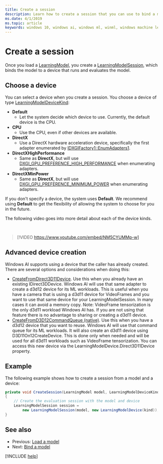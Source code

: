 ```yaml
---
title: Create a session
description: Learn how to create a session that you can use to bind a model to a device, which can then run and evaluate the model.
ms.date: 4/1/2019
ms.topic: article
keywords: windows 10, windows ai, windows ml, winml, windows machine learning
---
```


# Create a session

Once you load a [LearningModel](/uwp/api/windows.ai.machinelearning.learningmodel), you create a [LearningModelSession](/uwp/api/windows.ai.machinelearning.learningmodelsession), which binds the model to a device that runs and evaluates the model.

## Choose a device

You can select a device when you create a session. You choose a device of type [LearningModelDeviceKind](/uwp/api/windows.ai.machinelearning.learningmodeldevicekind):

* **Default**
	* Let the system decide which device to use. Currently, the default device is the CPU.
* **CPU**
	* Use the CPU, even if other devices are available.
* **DirectX**
	* Use a DirectX hardware acceleration device, specifically the first adapter enumerated by [IDXGIFactory1::EnumAdapters1](/windows/desktop/api/dxgi/nf-dxgi-idxgifactory1-enumadapters1).
* **DirectXHighPerformance**
	* Same as **DirectX**, but will use [DXGI_GPU_PREFERENCE_HIGH_PERFORMANCE](/windows/desktop/api/dxgi1_6/ne-dxgi1_6-dxgi_gpu_preference) when enumerating adapters.
* **DirectXMinPower**
	* Same as **DirectX**, but will use [DXGI_GPU_PREFERENCE_MINIMUM_POWER](/windows/desktop/api/dxgi1_6/ne-dxgi1_6-dxgi_gpu_preference) when enumerating adapters.

If you don't specify a device, the system uses **Default**. We recommend using **Default** to get the flexibility of allowing the system to choose for you in the future.

The following video goes into more detail about each of the device kinds.

<br/>

> [!VIDEO https://www.youtube.com/embed/NM5CYUMMp-w]

## Advanced device creation

Windows AI supports using a device that the caller has already created.  There are several options and considerations when doing this:

* [CreateFromDirect3D11Device](/uwp/api/windows.ai.machinelearning.learningmodeldevice.createfromdirect3d11device).  Use this when you already have an existing IDirect3DDevice.  Windows AI will use that same adapter to create a d3d12 device for its ML workloads.  This is useful when you have a camera that is using a d3d11 device for VideoFrames and you want to use that same device for your LearningModelSession.  In many cases it can avoid a memory copy.  Note: VideoFrame tensorization is the only d3d11 workload Windows AI has.  If you are not using that feature there is no advantage to sharing or creating a d3d11 device.
* [CreateFromD3D12CommandQueue (native)](./native-apis/ilearningmodeldevicefactorynative_createfromd3d12commandqueue.md).  Use this when you have a d3d12 device that you want to reuse.  Windows AI will use that command queue for its ML workloads.   It will also create an d3d11 device using D3D11On12CreateDevice.  This is done only when needed and  will be used for all d3d11 workloads such as VideoFrame tensorization.  You can access this new device via the LearningModelDevice.Direct3D11Device property.

## Example

The following example shows how to create a session from a model and a device:

```cs
private void CreateSession(LearningModel model, LearningModelDeviceKind kind)
{
    // Create the evaluation session with the model and device
    LearningModelSession session =
        new LearningModelSession(model, new LearningModelDevice(kind));
}
```

## See also

* Previous: [Load a model](load-a-model.md)
* Next: [Bind a model](bind-a-model.md)

[!INCLUDE [help](../includes/get-help.md)]

